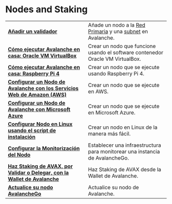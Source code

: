 # Nodes and Staking

|  |  |
| :--- | :--- |
| [**Añadir un validador**](add-a-validator.md) | Añade un nodo a la [Red Primaria](https://docs.avax.network/learn/platform-overview) y una [subnet](https://docs.avax.network/learn/platform-overview#subnets) en Avalanche. |
| [**Cómo ejecutar Avalanche en casa: Oracle VM VirtualBox**](https://www.youtube.com/watch?v=7Tx1iKg-jL0) | Crear un nodo que funcione usando el software contenedor Oracle VM VirtualBox. |
| [**Cómo ejecutar Avalanche en casa: Raspberry Pi 4**](https://www.youtube.com/watch?v=jlur1nef4-E) | Crear un nodo que se ejecute usando Raspberry Pi 4. |
| [**Configurar un Nodo de Avalanche con los Servicios Web de Amazon \(AWS\)**](https://docs.avax.network/build/tutorials/nodes-and-staking/setting-up-an-avalanche-node-with-amazon-web-services-aws)**​** | Crear un nodo que se ejecute en AWS. |
| [**Configurar un Nodo de Avalanche con Microsoft Azure**](https://docs.avax.network/build/tutorials/platform/set-up-an-avalanche-node-with-microsoft-azure)**​** | Crear un nodo que se ejecute en Microsoft Azure. |
| [**Configurar Nodo en Linux usando el script de instalación**](set-up-node-with-installer.md) | Crear un nodo en Linux de la manera más fácil. |
| [**Configurar la Monitorización del Nodo**](setting-up-node-monitoring.md) | Establecer una infraestructura para monitorear una instancia de AvalancheGo. |
| [**Haz Staking de AVAX, por Validar o Delegar, con la Wallet de Avalanche**](staking-avax-by-validating-or-delegating-with-the-avalanche-wallet.md) | Haz Staking de AVAX desde la Wallet de Avalanche. |
| **​**[**Actualice su nodo AvalancheGo**](https://docs.avax.network/build/tutorials/nodes-and-staking/upgrade-your-avalanchego-node)**​** | Actualice su nodo de Avalanche. |

<!--stackedit_data:
eyJoaXN0b3J5IjpbMTk4MDYyODgxNSwtNzQ2MDA2Mzk2XX0=
-->